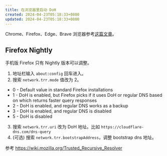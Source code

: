 ```yaml
---
title: 在浏览器里启动 DoH
created: 2024-04-23T05:18:33+0800
updated: 2024-04-23T05:18:33+0800
---
```



Chrome、Firefox、Edge、Brave 浏览器参考[这篇文章](https://developers.cloudflare.com/1.1.1.1/encryption/dns-over-https/encrypted-dns-browsers/)。

## Firefox Nightly

手机版 Firefox 只有 Nightly 版本可以调整。

1. 地址栏输入 `about:config` 回车进入。
2. 搜索 `network.trr.mode` 值改为 2。
  - 0 - Default value in standard Firefox installations
  - 1 - DoH is enabled, but Firefox picks if it uses DoH or regular DNS based on which returns faster query responses
  - 2 - DoH is enabled, and regular DNS works as a backup
  - 3 - DoH is enabled, and regular DNS is disabled
  - 5 - DoH is disabled
3. 搜索 `network.trr.uri` 改为 DoH 地址。比如 `https://cloudflare-dns.com/dns-query`
4. (可选) 搜索 `network.trr.bootstrapAddress`，调整 bootstrap dns 地址。

参考 https://wiki.mozilla.org/Trusted_Recursive_Resolver

